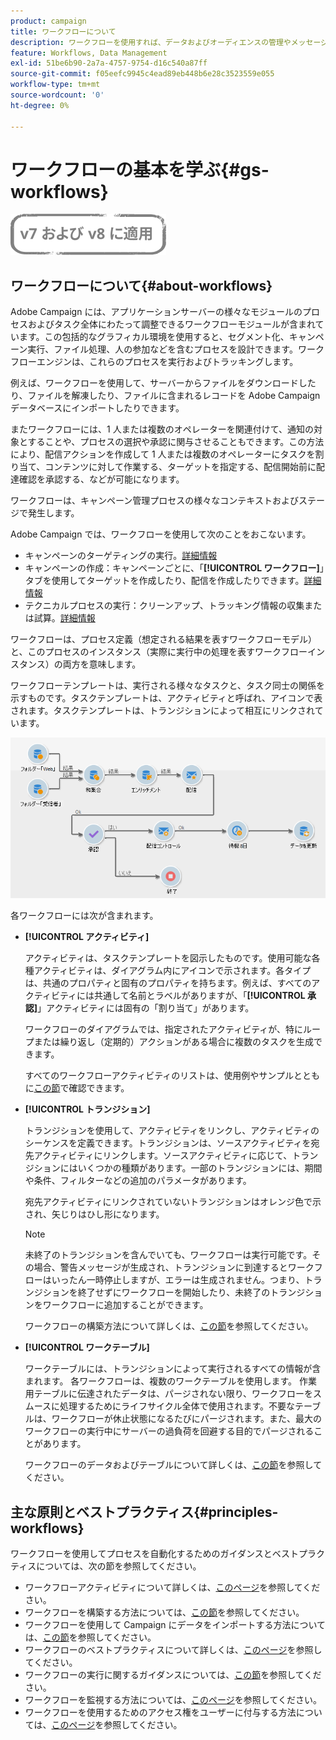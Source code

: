 ```yaml
---
product: campaign
title: ワークフローについて
description: ワークフローを使用すれば、データおよびオーディエンスの管理やメッセージの送信などのプロセスを自動化できます。
feature: Workflows, Data Management
exl-id: 51be6b90-2a7a-4757-9754-d16c540a87ff
source-git-commit: f05eefc9945c4ead89eb448b6e28c3523559e055
workflow-type: tm+mt
source-wordcount: '0'
ht-degree: 0%

---
```


# ワークフローの基本を学ぶ{#gs-workflows}

![](../../assets/common.svg)

## ワークフローについて{#about-workflows}

Adobe Campaign には、アプリケーションサーバーの様々なモジュールのプロセスおよびタスク全体にわたって調整できるワークフローモジュールが含まれています。この包括的なグラフィカル環境を使用すると、セグメント化、キャンペーン実行、ファイル処理、人の参加などを含むプロセスを設計できます。ワークフローエンジンは、これらのプロセスを実行およびトラッキングします。

例えば、ワークフローを使用して、サーバーからファイルをダウンロードしたり、ファイルを解凍したり、ファイルに含まれるレコードを Adobe Campaign データベースにインポートしたりできます。

またワークフローには、1 人または複数のオペレーターを関連付けて、通知の対象とすることや、プロセスの選択や承認に関与させることもできます。この方法により、配信アクションを作成して 1 人または複数のオペレーターにタスクを割り当て、コンテンツに対して作業する、ターゲットを指定する、配信開始前に配達確認を承認する、などが可能になります。

ワークフローは、キャンペーン管理プロセスの様々なコンテキストおよびステージで発生します。

Adobe Campaign では、ワークフローを使用して次のことをおこないます。

* キャンペーンのターゲティングの実行。[詳細情報](building-a-workflow.md#implementation-steps-)
* キャンペーンの作成：キャンペーンごとに、「**[!UICONTROL ワークフロー]**」タブを使用してターゲットを作成したり、配信を作成したりできます。[詳細情報](building-a-workflow.md#campaign-workflows)
* テクニカルプロセスの実行：クリーンアップ、トラッキング情報の収集または試算。[詳細情報](building-a-workflow.md#technical-workflows)

ワークフローは、プロセス定義（想定される結果を表すワークフローモデル）と、このプロセスのインスタンス（実際に実行中の処理を表すワークフローインスタンス）の両方を意味します。

ワークフローテンプレートは、実行される様々なタスクと、タスク同士の関係を示すものです。タスクテンプレートは、アクティビティと呼ばれ、アイコンで表されます。タスクテンプレートは、トランジションによって相互にリンクされています。

![](assets/example1.png)

各ワークフローには次が含まれます。

* **[!UICONTROL アクティビティ]**

   アクティビティは、タスクテンプレートを図示したものです。使用可能な各種アクティビティは、ダイアグラム内にアイコンで示されます。各タイプは、共通のプロパティと固有のプロパティを持ちます。例えば、すべてのアクティビティには共通して名前とラベルがありますが、「**[!UICONTROL 承認]**」アクティビティには固有の「割り当て」があります。

   ワークフローのダイアグラムでは、指定されたアクティビティが、特にループまたは繰り返し（定期的）アクションがある場合に複数のタスクを生成できます。

   すべてのワークフローアクティビティのリストは、使用例やサンプルとともに[この節](about-activities.md)で確認できます。

* **[!UICONTROL トランジション]**

   トランジションを使用して、アクティビティをリンクし、アクティビティのシーケンスを定義できます。トランジションは、ソースアクティビティを宛先アクティビティにリンクします。ソースアクティビティに応じて、トランジションにはいくつかの種類があります。一部のトランジションには、期間や条件、フィルターなどの追加のパラメータがあります。

   宛先アクティビティにリンクされていないトランジションはオレンジ色で示され、矢じりはひし形になります。

   >[!NOTE]
   >
   >未終了のトランジションを含んでいても、ワークフローは実行可能です。その場合、警告メッセージが生成され、トランジションに到達するとワークフローはいったん一時停止しますが、エラーは生成されません。つまり、トランジションを終了せずにワークフローを開始したり、未終了のトランジションをワークフローに追加することができます。

   ワークフローの構築方法について詳しくは、[この節](building-a-workflow.md)を参照してください。

* **[!UICONTROL ワークテーブル]**


   ワークテーブルには、トランジションによって実行されるすべての情報が含まれます。
各ワークフローは、複数のワークテーブルを使用します。
作業用テーブルに伝達されたデータは、パージされない限り、ワークフローをスムースに処理するためにライフサイクル全体で使用されます。不要なテーブルは、ワークフローが休止状態になるたびにパージされます。また、最大のワークフローの実行中にサーバーの過負荷を回避する目的でパージされることがあります。

   ワークフローのデータおよびテーブルについて詳しくは、[この節](how-to-use-workflow-data.md)を参照してください。

## 主な原則とベストプラクティス{#principles-workflows}

ワークフローを使用してプロセスを自動化するためのガイダンスとベストプラクティスについては、次の節を参照してください。

* ワークフローアクティビティについて詳しくは、[このページ](how-to-use-workflow-data.md)を参照してください。
* ワークフローを構築する方法については、[この節](building-a-workflow.md)を参照してください。
* ワークフローを使用して Campaign にデータをインポートする方法については、[この節](../../platform/using/import-export-workflows.md)を参照してください。
* ワークフローのベストプラクティスについて詳しくは、[このページ](workflow-best-practices.md)を参照してください。
* ワークフローの実行に関するガイダンスについては、[この節](starting-a-workflow.md)を参照してください。
* ワークフローを監視する方法については、[このページ](monitoring-workflow-execution.md)を参照してください。
* ワークフローを使用するためのアクセス権をユーザーに付与する方法については、[このページ](managing-rights.md)を参照してください。
